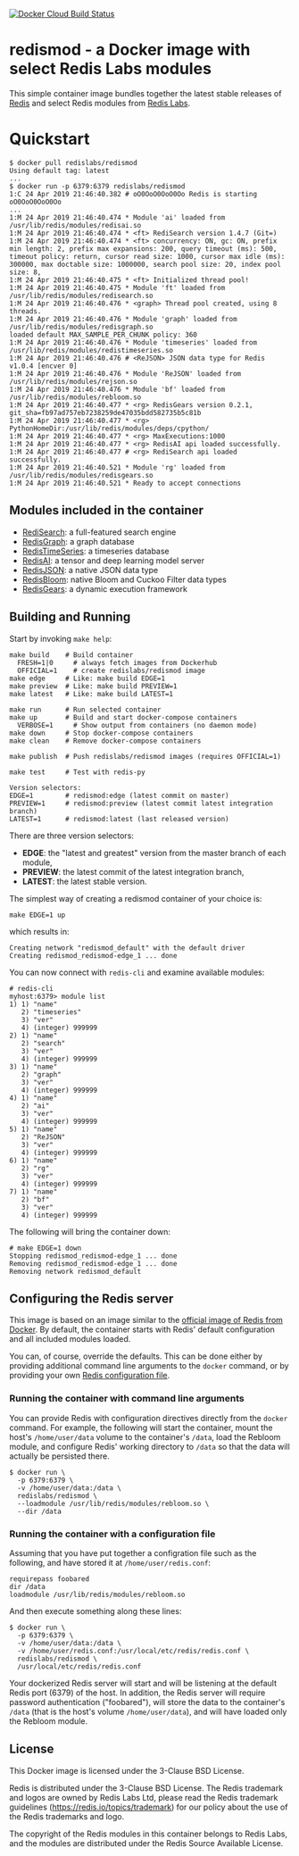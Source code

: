 [![Docker Cloud Build Status](https://img.shields.io/docker/cloud/build/redislabs/redismod.svg)](https://hub.docker.com/r/redislabs/redismod/builds/)

# redismod - a Docker image with select Redis Labs modules

This simple container image bundles together the latest stable releases of [Redis](https://redis.io) and select Redis modules from [Redis Labs](https://redislabs.com).

# Quickstart

```text
$ docker pull redislabs/redismod
Using default tag: latest
...
$ docker run -p 6379:6379 redislabs/redismod
1:C 24 Apr 2019 21:46:40.382 # oO0OoO0OoO0Oo Redis is starting oO0OoO0OoO0Oo
...
1:M 24 Apr 2019 21:46:40.474 * Module 'ai' loaded from /usr/lib/redis/modules/redisai.so
1:M 24 Apr 2019 21:46:40.474 * <ft> RediSearch version 1.4.7 (Git=)
1:M 24 Apr 2019 21:46:40.474 * <ft> concurrency: ON, gc: ON, prefix min length: 2, prefix max expansions: 200, query timeout (ms): 500, timeout policy: return, cursor read size: 1000, cursor max idle (ms): 300000, max doctable size: 1000000, search pool size: 20, index pool size: 8, 
1:M 24 Apr 2019 21:46:40.475 * <ft> Initialized thread pool!
1:M 24 Apr 2019 21:46:40.475 * Module 'ft' loaded from /usr/lib/redis/modules/redisearch.so
1:M 24 Apr 2019 21:46:40.476 * <graph> Thread pool created, using 8 threads.
1:M 24 Apr 2019 21:46:40.476 * Module 'graph' loaded from /usr/lib/redis/modules/redisgraph.so
loaded default MAX_SAMPLE_PER_CHUNK policy: 360 
1:M 24 Apr 2019 21:46:40.476 * Module 'timeseries' loaded from /usr/lib/redis/modules/redistimeseries.so
1:M 24 Apr 2019 21:46:40.476 # <ReJSON> JSON data type for Redis v1.0.4 [encver 0]
1:M 24 Apr 2019 21:46:40.476 * Module 'ReJSON' loaded from /usr/lib/redis/modules/rejson.so
1:M 24 Apr 2019 21:46:40.476 * Module 'bf' loaded from /usr/lib/redis/modules/rebloom.so
1:M 24 Apr 2019 21:46:40.477 * <rg> RedisGears version 0.2.1, git_sha=fb97ad757eb7238259de47035bdd582735b5c81b
1:M 24 Apr 2019 21:46:40.477 * <rg> PythonHomeDir:/usr/lib/redis/modules/deps/cpython/
1:M 24 Apr 2019 21:46:40.477 * <rg> MaxExecutions:1000
1:M 24 Apr 2019 21:46:40.477 * <rg> RedisAI api loaded successfully.
1:M 24 Apr 2019 21:46:40.477 # <rg> RediSearch api loaded successfully.
1:M 24 Apr 2019 21:46:40.521 * Module 'rg' loaded from /usr/lib/redis/modules/redisgears.so
1:M 24 Apr 2019 21:46:40.521 * Ready to accept connections
```

## Modules included in the container

* [RediSearch](https://oss.redislabs.com/redisearch/): a full-featured search engine
* [RedisGraph](https://oss.redislabs.com/redisgraph/): a graph database
* [RedisTimeSeries](https://oss.redislabs.com/redistimeseries/): a timeseries database
* [RedisAI](https://oss.redislabs.com/redisai/): a tensor and deep learning model server
* [RedisJSON](https://oss.redislabs.com/redisjson/): a native JSON data type
* [RedisBloom](https://oss.redislabs.com/redisbloom/): native Bloom and Cuckoo Filter data types
* [RedisGears](https://oss.redislabs.com/redisgears/): a dynamic execution framework

## Building and Running

Start by invoking `make help`:

```
make build    # Build container
  FRESH=1|0     # always fetch images from Dockerhub
  OFFICIAL=1    # create redislabs/redismod image
make edge     # Like: make build EDGE=1
make preview  # Like: make build PREVIEW=1
make latest   # Like: make build LATEST=1

make run      # Run selected container
make up       # Build and start docker-compose containers
  VERBOSE=1     # Show output from containers (no daemon mode)
make down     # Stop docker-compose containers
make clean    # Remove docker-compose containers

make publish  # Push redislabs/redismod images (requires OFFICIAL=1)

make test     # Test with redis-py

Version selectors:
EDGE=1        # redismod:edge (latest commit on master)
PREVIEW=1     # redismod:preview (latest commit latest integration branch)
LATEST=1      # redismod:latest (last released version)
```

There are three version selectors:

* **EDGE**: the "latest and greatest" version from the master branch of each module,
* **PREVIEW**: the latest commit of the latest integration branch,
* **LATEST**: the latest stable version.

The simplest way of creating a redismod container of your choice is:

```
make EDGE=1 up
```

which results in:

```
Creating network "redismod_default" with the default driver
Creating redismod_redismod-edge_1 ... done
```

You can now connect with `redis-cli` and examine available modules:

```
# redis-cli
myhost:6379> module list
1) 1) "name"
   2) "timeseries"
   3) "ver"
   4) (integer) 999999
2) 1) "name"
   2) "search"
   3) "ver"
   4) (integer) 999999
3) 1) "name"
   2) "graph"
   3) "ver"
   4) (integer) 999999
4) 1) "name"
   2) "ai"
   3) "ver"
   4) (integer) 999999
5) 1) "name"
   2) "ReJSON"
   3) "ver"
   4) (integer) 999999
6) 1) "name"
   2) "rg"
   3) "ver"
   4) (integer) 999999
7) 1) "name"
   2) "bf"
   3) "ver"
   4) (integer) 999999
```

The following will bring the container down:

```
# make EDGE=1 down
Stopping redismod_redismod-edge_1 ... done
Removing redismod_redismod-edge_1 ... done
Removing network redismod_default
```

## Configuring the Redis server

This image is based on an image similar to the [official image of Redis from Docker](https://hub.docker.com/_/redis/). By default, the container starts with Redis' default configuration and all included modules loaded.

You can, of course, override the defaults. This can be done either by providing additional command line arguments to the `docker` command, or by providing your own [Redis configuration file](http://download.redis.io/redis-stable/redis.conf).

### Running the container with command line arguments

You can provide Redis with configuration directives directly from the `docker` command. For example, the following will start the container, mount the host's `/home/user/data` volume to the container's `/data`, load the Rebloom module, and configure Redis' working directory to `/data` so that the data will actually be persisted there.

```text
$ docker run \
  -p 6379:6379 \
  -v /home/user/data:/data \
  redislabs/redismod \
  --loadmodule /usr/lib/redis/modules/rebloom.so \
  --dir /data
```

### Running the container with a configuration file

Assuming that you have put together a configration file such as the following, and have stored it at `/home/user/redis.conf`:

```text
requirepass foobared
dir /data
loadmodule /usr/lib/redis/modules/rebloom.so
```

And then execute something along these lines:

```text
$ docker run \
  -p 6379:6379 \
  -v /home/user/data:/data \
  -v /home/user/redis.conf:/usr/local/etc/redis/redis.conf \
  redislabs/redismod \
  /usr/local/etc/redis/redis.conf
```

Your dockerized Redis server will start and will be listening at the default Redis port (6379) of the host. In addition, the Redis server will require password authentication ("foobared"), will store the data to the container's `/data` (that is the host's volume `/home/user/data`), and will have loaded only the Rebloom module.

## License

This Docker image is licensed under the 3-Clause BSD License.

Redis is distributed under the 3-Clause BSD License. The Redis trademark and logos are owned by Redis Labs Ltd, please read the Redis trademark guidelines (https://redis.io/topics/trademark) for our policy about the use of the Redis trademarks and logo.

The copyright of the Redis modules in this container belongs to Redis Labs, and the modules are distributed under the Redis Source Available License.

